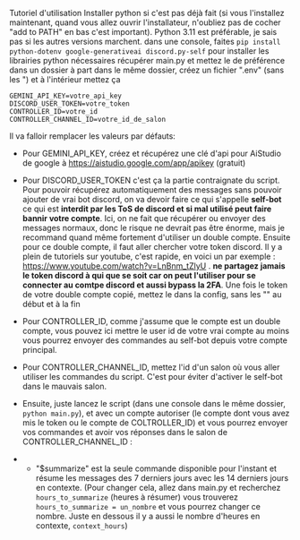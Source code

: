 Tutoriel d'utilisation
Installer python si c'est pas déjà fait (si vous l'installez maintenant, quand vous allez ouvrir l'installateur, n'oubliez pas de cocher "add to PATH" en bas c'est important). Python 3.11 est préférable, je sais pas si les autres versions marchent.
dans une console, faites `pip install python-dotenv google-generativeai discord.py-self` pour installer les librairies python nécessaires
récupérer main.py et mettez le de préférence dans un dossier à part
dans le même dossier, créez un fichier ".env" (sans les ") et à l'intérieur mettez ça
```
GEMINI_API_KEY=votre_api_key
DISCORD_USER_TOKEN=votre_token
CONTROLLER_ID=votre_id
CONTROLLER_CHANNEL_ID=votre_id_de_salon
```

Il va falloir remplacer les valeurs par défauts:
- Pour GEMINI_API_KEY, créez et récupérez une clé d'api pour AiStudio de google à https://aistudio.google.com/app/apikey (gratuit)
- Pour DISCORD_USER_TOKEN c'est ça la partie contraignate du script. Pour pouvoir récupérez automatiquement des messages sans pouvoir ajouter de vrai bot discord, on va devoir faire ce qui s'appelle **self-bot** ce qui est **interdit par les ToS de discord et si mal utilisé peut faire bannir votre compte**. Ici, on ne fait que récupérer ou envoyer des messages normaux, donc le risque ne devrait pas être énorme, mais je recommand quand même fortement d'utiliser un double compte. Ensuite pour ce double compte, il faut aller chercher votre token discord. Il y a plein de tutoriels sur youtube, c'est rapide, en voici un par exemple : https://www.youtube.com/watch?v=LnBnm_tZlyU . **ne partagez jamais le token discord à qui que se soit car on peut l'utiliser pour se connecter au comtpe discord et aussi bypass la 2FA**. Une fois le token de votre double compte copié, mettez le dans la config, sans les "" au début et à la fin
- Pour CONTROLLER_ID, comme j'assume que le compte est un double compte, vous pouvez ici mettre le user id de votre vrai compte au moins vous pourrez envoyer des commandes au self-bot depuis votre compte principal.
- Pour CONTROLLER_CHANNEL_ID, mettez l'id d'un salon où vous aller utiliser les commandes du script. C'est pour éviter d'activer le self-bot dans le mauvais salon.

- Ensuite, juste lancez le script (dans une console dans le même dossier, `python main.py`), et avec un compte autoriser (le compte dont vous avez mis le token ou le compte de COLTROLLER_ID) et vous pourrez envoyer vos commandes et avoir vos réponses dans le salon de CONTROLLER_CHANNEL_ID :
- - "$summarize" est la seule commande disponible pour l'instant et résume les messages des 7 derniers jours avec les 14 derniers jours en contexte. (Pour changer cela, allez dans main.py et recherchez `hours_to_summarize` (heures à résumer) vous trouverez `hours_to_summarize = un_nombre` et vous pourrez changer ce nombre. Juste en dessous il y a aussi le nombre d'heures en contexte, `context_hours`)
